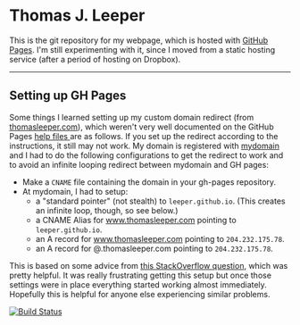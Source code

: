 # Thomas J. Leeper #

This is the git repository for my webpage, which is hosted with [GitHub Pages](http://pages.github.com/). I'm still experimenting with it, since I moved from a static hosting service (after a period of hosting on Dropbox).

---
## Setting up GH Pages ##

Some things I learned setting up my custom domain redirect (from [thomasleeper.com](http://www.thomasleeper.com)), which weren't very well documented on the GitHub Pages [help files ](https://help.github.com/articles/setting-up-a-custom-domain-with-pages) are as follows. If you set up the redirect according to the instructions, it still may not work. My domain is registered with [mydomain](http://www.mydomain.com/) and I had to do the following configurations to get the redirect to work and to avoid an infinite looping redirect between mydomain and GH pages:
* Make a `CNAME` file containing the domain in your gh-pages repository.
* At mydomain, I had to setup:
  * a "standard pointer" (not stealth) to `leeper.github.io`. (This creates an infinite loop, though, so see below.)
  * a CNAME Alias for www.thomasleeper.com pointing to `leeper.github.io`.
  * an A record for www.thomasleeper.com pointing to `204.232.175.78`.
  * an A record for @.thomasleeper.com pointing to `204.232.175.78`.

This is based on some advice from [this StackOverflow question](http://stackoverflow.com/questions/9082499/custom-domain-for-github-project-pages), which was pretty helpful. It was really frustrating getting this setup but once those settings were in place everything started working almost immediately. Hopefully this is helpful for anyone else experiencing similar problems. 
  
[![Build Status](https://travis-ci.org/leeper/leeper.github.io.png?branch=master)](https://travis-ci.org/leeper/leeper.github.io)
